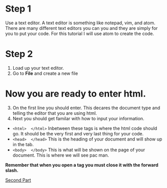 # Step 1
Use a text editor. A text editor is something like notepad, vim, and atom. There are many different text editors you can you and they are simply for you to put your code.
For this tutorial I will use atom to create the code.

# Step 2
1. Load up your text editor.
2. Go to **File** and create a new file
# Now you are ready to enter html.
3. On the first line you should enter. <!DOCTYPE html> This decares the document type and telling the editor that you are using html.
4. Next you should get familar with how to input your information.
- `<html>  </html>`
Inbetween these tags is where the html code should go. It should be the very first and very last thing for your code. 
- `<head>  </head>` 
This is the heading of your document and will show up in the tab.
- `<body>  </body>`
This is what will be shown on the page of your document. This is where we will see pac man.

**Remember that when you open a tag you must close it with the forward slash.**

[Second Part](https://github.com/booker044/final-digital/blob/main/Second%20Part.md)
